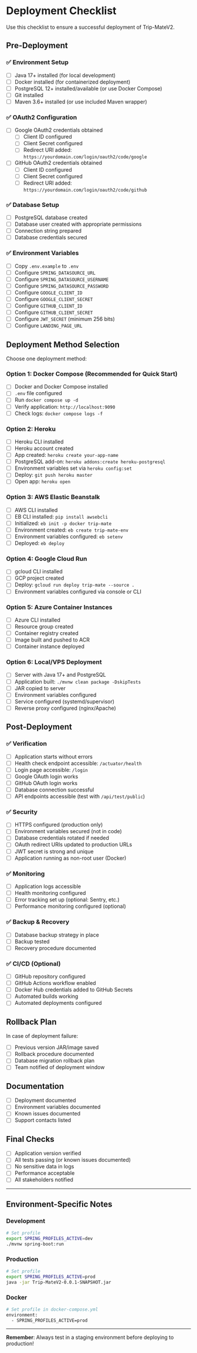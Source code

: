 # Deployment Checklist

Use this checklist to ensure a successful deployment of Trip-MateV2.

## Pre-Deployment

### ✅ Environment Setup
- [ ] Java 17+ installed (for local development)
- [ ] Docker installed (for containerized deployment)
- [ ] PostgreSQL 12+ installed/available (or use Docker Compose)
- [ ] Git installed
- [ ] Maven 3.6+ installed (or use included Maven wrapper)

### ✅ OAuth2 Configuration
- [ ] Google OAuth2 credentials obtained
  - [ ] Client ID configured
  - [ ] Client Secret configured
  - [ ] Redirect URI added: `https://yourdomain.com/login/oauth2/code/google`
- [ ] GitHub OAuth2 credentials obtained
  - [ ] Client ID configured
  - [ ] Client Secret configured
  - [ ] Redirect URI added: `https://yourdomain.com/login/oauth2/code/github`

### ✅ Database Setup
- [ ] PostgreSQL database created
- [ ] Database user created with appropriate permissions
- [ ] Connection string prepared
- [ ] Database credentials secured

### ✅ Environment Variables
- [ ] Copy `.env.example` to `.env`
- [ ] Configure `SPRING_DATASOURCE_URL`
- [ ] Configure `SPRING_DATASOURCE_USERNAME`
- [ ] Configure `SPRING_DATASOURCE_PASSWORD`
- [ ] Configure `GOOGLE_CLIENT_ID`
- [ ] Configure `GOOGLE_CLIENT_SECRET`
- [ ] Configure `GITHUB_CLIENT_ID`
- [ ] Configure `GITHUB_CLIENT_SECRET`
- [ ] Configure `JWT_SECRET` (minimum 256 bits)
- [ ] Configure `LANDING_PAGE_URL`

## Deployment Method Selection

Choose one deployment method:

### Option 1: Docker Compose (Recommended for Quick Start)
- [ ] Docker and Docker Compose installed
- [ ] `.env` file configured
- [ ] Run `docker compose up -d`
- [ ] Verify application: `http://localhost:9090`
- [ ] Check logs: `docker compose logs -f`

### Option 2: Heroku
- [ ] Heroku CLI installed
- [ ] Heroku account created
- [ ] App created: `heroku create your-app-name`
- [ ] PostgreSQL add-on: `heroku addons:create heroku-postgresql`
- [ ] Environment variables set via `heroku config:set`
- [ ] Deploy: `git push heroku master`
- [ ] Open app: `heroku open`

### Option 3: AWS Elastic Beanstalk
- [ ] AWS CLI installed
- [ ] EB CLI installed: `pip install awsebcli`
- [ ] Initialized: `eb init -p docker trip-mate`
- [ ] Environment created: `eb create trip-mate-env`
- [ ] Environment variables configured: `eb setenv`
- [ ] Deployed: `eb deploy`

### Option 4: Google Cloud Run
- [ ] gcloud CLI installed
- [ ] GCP project created
- [ ] Deploy: `gcloud run deploy trip-mate --source .`
- [ ] Environment variables configured via console or CLI

### Option 5: Azure Container Instances
- [ ] Azure CLI installed
- [ ] Resource group created
- [ ] Container registry created
- [ ] Image built and pushed to ACR
- [ ] Container instance deployed

### Option 6: Local/VPS Deployment
- [ ] Server with Java 17+ and PostgreSQL
- [ ] Application built: `./mvnw clean package -DskipTests`
- [ ] JAR copied to server
- [ ] Environment variables configured
- [ ] Service configured (systemd/supervisor)
- [ ] Reverse proxy configured (nginx/Apache)

## Post-Deployment

### ✅ Verification
- [ ] Application starts without errors
- [ ] Health check endpoint accessible: `/actuator/health`
- [ ] Login page accessible: `/login`
- [ ] Google OAuth login works
- [ ] GitHub OAuth login works
- [ ] Database connection successful
- [ ] API endpoints accessible (test with `/api/test/public`)

### ✅ Security
- [ ] HTTPS configured (production only)
- [ ] Environment variables secured (not in code)
- [ ] Database credentials rotated if needed
- [ ] OAuth redirect URIs updated to production URLs
- [ ] JWT secret is strong and unique
- [ ] Application running as non-root user (Docker)

### ✅ Monitoring
- [ ] Application logs accessible
- [ ] Health monitoring configured
- [ ] Error tracking set up (optional: Sentry, etc.)
- [ ] Performance monitoring configured (optional)

### ✅ Backup & Recovery
- [ ] Database backup strategy in place
- [ ] Backup tested
- [ ] Recovery procedure documented

### ✅ CI/CD (Optional)
- [ ] GitHub repository configured
- [ ] GitHub Actions workflow enabled
- [ ] Docker Hub credentials added to GitHub Secrets
- [ ] Automated builds working
- [ ] Automated deployments configured

## Rollback Plan

In case of deployment failure:

- [ ] Previous version JAR/image saved
- [ ] Rollback procedure documented
- [ ] Database migration rollback plan
- [ ] Team notified of deployment window

## Documentation

- [ ] Deployment documented
- [ ] Environment variables documented
- [ ] Known issues documented
- [ ] Support contacts listed

## Final Checks

- [ ] Application version verified
- [ ] All tests passing (or known issues documented)
- [ ] No sensitive data in logs
- [ ] Performance acceptable
- [ ] All stakeholders notified

---

## Environment-Specific Notes

### Development
```bash
# Set profile
export SPRING_PROFILES_ACTIVE=dev
./mvnw spring-boot:run
```

### Production
```bash
# Set profile
export SPRING_PROFILES_ACTIVE=prod
java -jar Trip-MateV2-0.0.1-SNAPSHOT.jar
```

### Docker
```bash
# Set profile in docker-compose.yml
environment:
  - SPRING_PROFILES_ACTIVE=prod
```

---

**Remember**: Always test in a staging environment before deploying to production!

